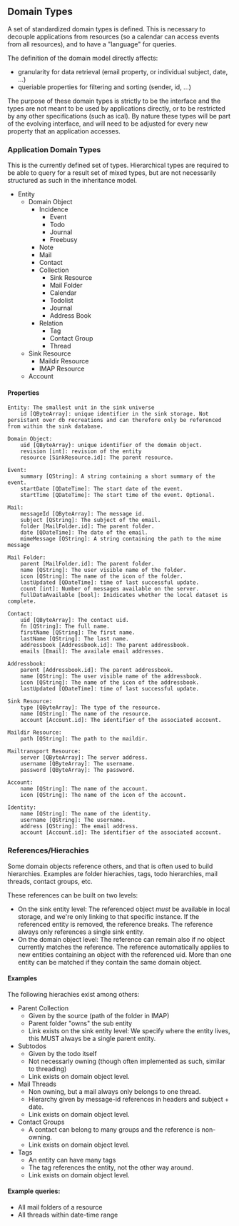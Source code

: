 ## Domain Types
A set of standardized domain types is defined. This is necessary to decouple applications from resources (so a calendar can access events from all resources), and to have a "language" for queries.

The definition of the domain model directly affects:

* granularity for data retrieval (email property, or individual subject, date, ...)
* queriable properties for filtering and sorting (sender, id, ...)

The purpose of these domain types is strictly to be the interface and the types are not meant to be used by applications directly, or to be restricted by any other specifications (such as ical). By nature these types will be part of the evolving interface, and will need to be adjusted for every new property that an application accesses.

### Application Domain Types
This is the currently defined set of types. Hierarchical types are required to be able to query for a result set of mixed types, but are not necessarily structured as such in the inheritance model.

* Entity
    * Domain Object
        * Incidence
            * Event
            * Todo
            * Journal
            * Freebusy
        * Note
        * Mail
        * Contact
        * Collection
            * Sink Resource
            * Mail Folder
            * Calendar
            * Todolist
            * Journal
            * Address Book
        * Relation
            * Tag
            * Contact Group
            * Thread
    * Sink Resource
        * Maildir Resource
        * IMAP Resource
    * Account

#### Properties
```no-highlight
Entity: The smallest unit in the sink universe
    id [QByteArray]: unique identifier in the sink storage. Not persistant over db recreations and can therefore only be referenced from within the sink database.
```
```no-highlight
Domain Object:
    uid [QByteArray}: unique identifier of the domain object.
    revision [int]: revision of the entity
    resource [SinkResource.id]: The parent resource.
```
```no-highlight
Event:
    summary [QString]: A string containing a short summary of the event.
    startDate [QDateTime]: The start date of the event.
    startTime [QDateTime]: The start time of the event. Optional.
```
```no-highlight
Mail:
    messageId [QByteArray]: The message id.
    subject [QString]: The subject of the email.
    folder [MailFolder.id]: The parent folder.
    date [QDateTime]: The date of the email.
    mimeMessage [QString]: A string containing the path to the mime message
```
```no-highlight
Mail Folder:
    parent [MailFolder.id]: The parent folder.
    name [QString]: The user visible name of the folder.
    icon [QString]: The name of the icon of the folder.
    lastUpdated [QDateTime]: time of last successful update.
    count [int]: Number of messages available on the server.
    fullDataAvailable [bool]: Inidicates whether the local dataset is complete.
```
```no-highlight
Contact:
    uid [QByteArray]: The contact uid.
    fn [QString]: The full name.
    firstName [QString]: The first name.
    lastName [QString]: The last name.
    addressbook [Addressbook.id]: The parent addressbook.
    emails [Email]: The availale email addresses.
```
```no-highlight
Addressbook:
    parent [Addressbook.id]: The parent addressbook.
    name [QString]: The user visible name of the addressbook.
    icon [QString]: The name of the icon of the addressbook.
    lastUpdated [QDateTime]: time of last successful update.
```
```no-highlight
Sink Resource:
    type [QByteArray]: The type of the resource.
    name [QString]: The name of the resource.
    account [Account.id]: The identifier of the associated account.
```
```no-highlight
Maildir Resource:
    path [QString]: The path to the maildir.
```
```no-highlight
Mailtransport Resource:
    server [QByteArray]: The server address.
    username [QByteArray]: The username.
    password [QByteArray]: The password.
```
```no-highlight
Account:
    name [QString]: The name of the account.
    icon [QString]: The name of the icon of the account.
```
```no-highlight
Identity:
    name [QString]: The name of the identity.
    username [QString]: The username.
    address [QString]: The email address.
    account [Account.id]: The identifier of the associated account.
```

### References/Hierachies
Some domain objects reference others, and that is often used to build hierarchies.
Examples are folder hierachies, tags, todo hierarchies, mail threads, contact groups, etc.

These references can be built on two levels:
* On the sink entity level: The referenced object *must* be available in local storage, and we're only linking to that specific instance. If the referenced entity is removed, the reference breaks. The reference always only references a single sink entity.
* On the domain object level: The reference can remain also if no object currently matches the reference. The reference automatically applies to new entities containing an object with the referenced uid. More than one entity can be matched if they contain the same domain object.

#### Examples
The following hierachies exist among others:

* Parent Collection
    * Given by the source (path of the folder in IMAP)
    * Parent folder "owns" the sub entity
    * Link exists on the sink entity level: We specify where the entity lives, this MUST always be a single parent entity.
* Subtodos
    * Given by the todo itself
    * Not necessarly owning (though often implemented as such, similar to threading)
    * Link exists on domain object level.
* Mail Threads
    * Non owning, but a mail always only belongs to one thread.
    * Hierarchy given by message-id references in headers and subject + date.
    * Link exists on domain object level.
* Contact Groups
    * A contact can belong to many groups and the reference is non-owning.
    * Link exists on domain object level.
* Tags
    * An entity can have many tags
    * The tag references the entity, not the other way around.
    * Link exists on domain object level.

#### Example queries:
* All mail folders of a resource
* All threads within date-time range

